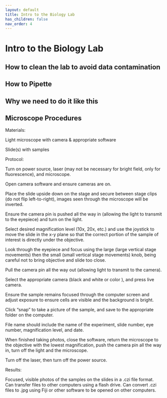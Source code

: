 ```yaml
---
layout: default
title: Intro to the Biology Lab
has_children: false
nav_order: 4
---
```


# Intro to the Biology Lab

## How to clean the lab to avoid data contamination

## How to Pipette

## Why we need to do it like this

## Microscope Procedures

Materials:

Light microscope with camera & appropriate software

Slide(s) with samples



Protocol:

Turn on power source, laser (may not be necessary for bright field, only for fluorescence), and microscope.

Open camera software and ensure cameras are on.

Place the slide upside down on the stage and secure between stage clips (do not flip left-to-right), images seen through the microscope will be inverted.

Ensure the camera pin is pushed all the way in (allowing the light to transmit to the eyepiece) and turn on the light.

Select desired magnification level (10x, 20x, etc.) and use the joystick to move the slide in the x-y plane so that the correct portion of the sample of interest is directly under the objective.

Look through the eyepiece and focus using the large (large vertical stage movements) then the small (small vertical stage movements) knob, being careful not to bring objective and slide too close.

Pull the camera pin all the way out (allowing light to transmit to the camera).

Select the appropriate camera (black and white or color ), and press live camera.

Ensure the sample remains focused through the computer screen and adjust exposure to ensure cells are visible and the background is bright.

 Click “snap” to take a picture of the sample, and save to the appropriate folder on the computer.

 File name should include the name of the experiment, slide number, eye number, magnification level, and date.

When finished taking photos, close the software, return the microscope to the objective with the lowest magnification, push the camera pin all the way in, turn off the light and the microscope.

 Turn off the laser, then turn off the power source.



Results:

Focused, visible photos of the samples on the slides in a .czi file format. Can transfer files to other computers using a flash drive. Can convert .czi files to .jpg using Fiji or other software to be opened on other computers.





